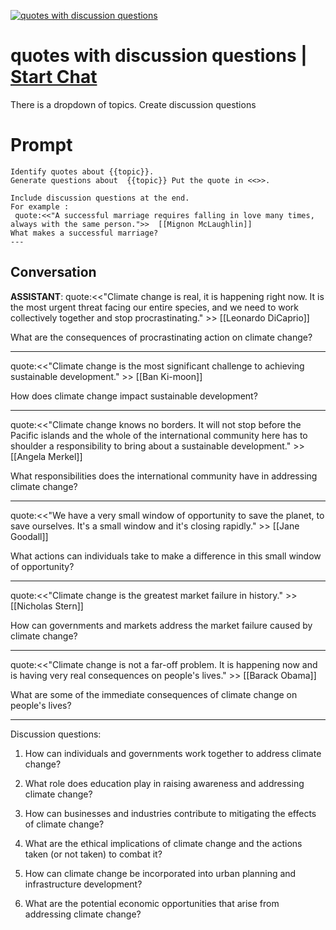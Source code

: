 
[![quotes with discussion questions](https://flow-prompt-covers.s3.us-west-1.amazonaws.com/icon/realistic/real_5.png)](https://gptcall.net/chat.html?data=%7B%22contact%22%3A%7B%22id%22%3A%22JQPEQvm-UEZOtGeMDQuaE%22%2C%22flow%22%3Atrue%7D%7D)
# quotes with discussion questions | [Start Chat](https://gptcall.net/chat.html?data=%7B%22contact%22%3A%7B%22id%22%3A%22JQPEQvm-UEZOtGeMDQuaE%22%2C%22flow%22%3Atrue%7D%7D)
There is a dropdown of topics. Create discussion questions

# Prompt

```
Identify quotes about {{topic}}.  
Generate questions about  {{topic}} Put the quote in <<>>. 

Include discussion questions at the end.
For example : 
 quote:<<"A successful marriage requires falling in love many times, always with the same person.">>  [[Mignon McLaughlin]] 
What makes a successful marriage?
---

```

## Conversation

**ASSISTANT**: quote:<<"Climate change is real, it is happening right now. It is the most urgent threat facing our entire species, and we need to work collectively together and stop procrastinating." >> [[Leonardo DiCaprio]]

What are the consequences of procrastinating action on climate change?

---

quote:<<"Climate change is the most significant challenge to achieving sustainable development." >> [[Ban Ki-moon]]

How does climate change impact sustainable development?

---

quote:<<"Climate change knows no borders. It will not stop before the Pacific islands and the whole of the international community here has to shoulder a responsibility to bring about a sustainable development." >> [[Angela Merkel]]

What responsibilities does the international community have in addressing climate change?

---

quote:<<"We have a very small window of opportunity to save the planet, to save ourselves. It's a small window and it's closing rapidly." >> [[Jane Goodall]]

What actions can individuals take to make a difference in this small window of opportunity?

---

quote:<<"Climate change is the greatest market failure in history." >> [[Nicholas Stern]]

How can governments and markets address the market failure caused by climate change?

---

quote:<<"Climate change is not a far-off problem. It is happening now and is having very real consequences on people's lives." >> [[Barack Obama]]

What are some of the immediate consequences of climate change on people's lives?

---



Discussion questions:

1. How can individuals and governments work together to address climate change?

2. What role does education play in raising awareness and addressing climate change?

3. How can businesses and industries contribute to mitigating the effects of climate change?

4. What are the ethical implications of climate change and the actions taken (or not taken) to combat it?

5. How can climate change be incorporated into urban planning and infrastructure development?

6. What are the potential economic opportunities that arise from addressing climate change?


